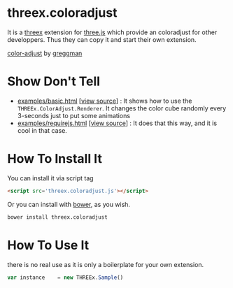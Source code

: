threex.coloradjust
===================

It is a 
[threex](http://jeromeetienne.github.io/threex/) extension 
for 
[three.js](http://threejs.org)
which provide an coloradjust for other developpers.
Thus they can copy it and start their own extension.


[color-adjust](http://webglsamples.googlecode.com/hg/color-adjust/color-adjust.html)
by
[greggman](http://greggman.com/)

Show Don't Tell
===============
* [examples/basic.html](http://jeromeetienne.github.io/threex.coloradjust/examples/basic.html)
\[[view source](https://github.com/jeromeetienne/threex.coloradjust/blob/master/examples/basic.html)\] :
It shows how to use the ```THREEx.ColorAdjust.Renderer```.
It changes the color cube randomly every 3-seconds just to put some animations
* [examples/requirejs.html](http://jeromeetienne.github.io/threex.coloradjust/examples/requirejs.html)
\[[view source](https://github.com/jeromeetienne/threex.coloradjust/blob/master/examples/requirejs.html)\] :
It does that this way, and it is cool in that case.

How To Install It
=================

You can install it via script tag

```html
<script src='threex.coloradjust.js'></script>
```

Or you can install with [bower](http://bower.io/), as you wish.

```bash
bower install threex.coloradjust
```

How To Use It
=============

there is no real use as it is only a boilerplate for your own extension.

```javascript
var instance	= new THREEx.Sample()
```
